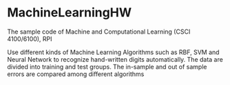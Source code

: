 MachineLearningHW
=================

The sample code of Machine and Computational Learning (CSCI 4100/6100), RPI


Use different kinds of Machine Learning Algorithms such as RBF, SVM and Neural Network to recognize hand-written digits automatically. The data are divided into training and test groups. The in-sample and out of sample errors are compared among different algorithms
